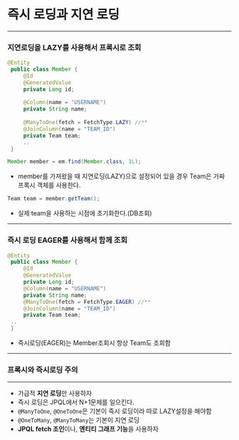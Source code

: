 # 즉시 로딩과 지연 로딩
***

### 지연로딩을 LAZY를 사용해서 프록시로 조회

```java
@Entity
 public class Member {
     @Id
     @GeneratedValue
     private Long id;
     
     @Column(name = "USERNAME")
     private String name;
     
     @ManyToOne(fetch = FetchType.LAZY) //**
     @JoinColumn(name = "TEAM_ID")
     private Team team;
     ..
 }
```
```java
Member member = em.find(Member.class, 1L);
```
* member를 가져왔을 때 지연로딩(LAZY)으로 설정되어 있을 경우 Team은 가짜 프록시 객체를 사용한다. 
```java
Team team = member.getTeam();
```
* 실제 team을 사용하는 시점에 초기화한다.(DB조회)

***
### 즉시 로딩 EAGER를 사용해서 함께 조회
```java
@Entity
 public class Member {
     @Id
     @GeneratedValue
     private Long id;
     @Column(name = "USERNAME")
     private String name;
     @ManyToOne(fetch = FetchType.EAGER) //**
     @JoinColumn(name = "TEAM_ID")
     private Team team;
 ..
 }
```
* 즉시로딩(EAGER)는 Member조회시 항상 Team도 조회함
***
### 프록시와 즉시로딩 주의
***
* 가급적 **지연 로딩**만 사용하자
* 즉시 로딩은 JPQL에서 N+1문제를 일으킨다.
* `@ManyToOne`, `@OneToOne`은 기본이 즉시 로딩이라 따로 LAZY설정을 해야함
* `@OneToMany`, `@ManyToMany`는 기본이 지연 로딩
* **JPQL fetch 조인**이나, **엔티티 그래프 기능**을 사용하자